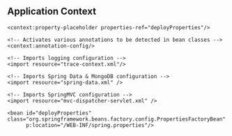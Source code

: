 Application Context
------------------
<?xml version="1.0" encoding="UTF-8"?>
<beans xmlns="http://www.springframework.org/schema/beans"
       xmlns:xsi="http://www.w3.org/2001/XMLSchema-instance"
       xmlns:context="http://www.springframework.org/schema/context"
       xmlns:p="http://www.springframework.org/schema/p"
       xsi:schemaLocation="http://www.springframework.org/schema/beans
	   		http://www.springframework.org/schema/beans/spring-beans-3.1.xsd
	   		http://www.springframework.org/schema/context
	   		http://www.springframework.org/schema/context/spring-context-3.1.xsd">

    <context:property-placeholder properties-ref="deployProperties"/>

    <!-- Activates various annotations to be detected in bean classes -->
    <context:annotation-config/>

    <!-- Imports logging configuration -->
    <import resource="trace-context.xml"/>

    <!-- Imports Spring Data & MongoDB configuration -->
    <import resource="spring-data.xml" />

    <!-- Imports SpringMVC configuration -->
    <import resource="mvc-dispatcher-servlet.xml" />

    <bean id="deployProperties" class="org.springframework.beans.factory.config.PropertiesFactoryBean"
          p:location="/WEB-INF/spring.properties"/>

</beans>
